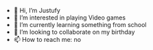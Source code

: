 - 👋 Hi, I’m Justufy
- 👀 I’m interested in playing Video games
- 🌱 I’m currently learning something from school
- 💞️ I’m looking to collaborate on my birthday
- 📫 How to reach me: no

<!---
Justufy/Justufy is a ✨ special ✨ repository because its `README.md` (this file) appears on your GitHub profile.
You can click the Preview link to take a look at your changes.
--->
